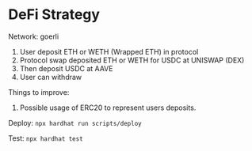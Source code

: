 # DeFi Strategy

Network: goerli

1. User deposit ETH or WETH (Wrapped ETH) in protocol
2. Protocol swap deposited ETH or WETH for USDC at UNISWAP (DEX)
3. Then deposit USDC at AAVE
4. User can withdraw

Things to improve: 
1. Possible usage of ERC20 to represent users deposits.

Deploy: `npx hardhat run scripts/deploy`

Test: `npx hardhat test`
